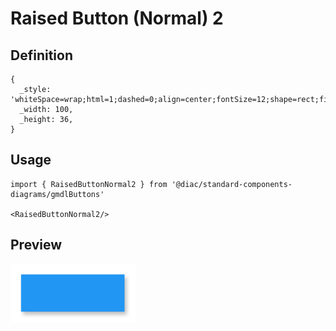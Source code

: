 # Raised Button (Normal) 2

## Definition

```
{
  _style: 'whiteSpace=wrap;html=1;dashed=0;align=center;fontSize=12;shape=rect;fillColor=#2196F3;strokeColor=none;fontStyle=1;shadow=1;fontColor=#ffffff;',
  _width: 100,
  _height: 36,
}
```

## Usage

```
import { RaisedButtonNormal2 } from '@diac/standard-components-diagrams/gmdlButtons'

<RaisedButtonNormal2/>
```

## Preview

<img src="./raised-button-normal-2.png" width="200"/>
